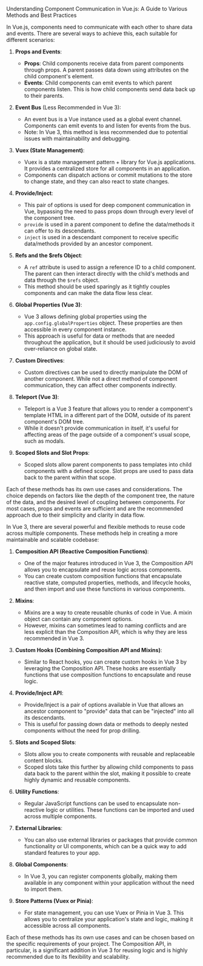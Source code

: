 Understanding Component Communication in Vue.js: A Guide to Various Methods and Best Practices

In Vue.js, components need to communicate with each other to share data and events. There are several ways to achieve this, each suitable for different scenarios:

1. **Props and Events**:
   - **Props**: Child components receive data from parent components through props. A parent passes data down using attributes on the child component's element.
   - **Events**: Child components can emit events to which parent components listen. This is how child components send data back up to their parents.

2. **Event Bus** (Less Recommended in Vue 3):
   - An event bus is a Vue instance used as a global event channel. Components can emit events to and listen for events from the bus.
   - Note: In Vue 3, this method is less recommended due to potential issues with maintainability and debugging.

3. **Vuex (State Management)**:
   - Vuex is a state management pattern + library for Vue.js applications. It provides a centralized store for all components in an application.
   - Components can dispatch actions or commit mutations to the store to change state, and they can also react to state changes.

4. **Provide/Inject**:
   - This pair of options is used for deep component communication in Vue, bypassing the need to pass props down through every level of the component tree.
   - `provide` is used in a parent component to define the data/methods it can offer to its descendants.
   - `inject` is used in a descendant component to receive specific data/methods provided by an ancestor component.

5. **Refs and the $refs Object**:
   - A `ref` attribute is used to assign a reference ID to a child component. The parent can then interact directly with the child's methods and data through the `$refs` object.
   - This method should be used sparingly as it tightly couples components and can make the data flow less clear.

6. **Global Properties (Vue 3)**:
   - Vue 3 allows defining global properties using the `app.config.globalProperties` object. These properties are then accessible in every component instance.
   - This approach is useful for data or methods that are needed throughout the application, but it should be used judiciously to avoid over-reliance on global state.

7. **Custom Directives**:
   - Custom directives can be used to directly manipulate the DOM of another component. While not a direct method of component communication, they can affect other components indirectly.

8. **Teleport (Vue 3)**:
   - Teleport is a Vue 3 feature that allows you to render a component's template HTML in a different part of the DOM, outside of its parent component's DOM tree.
   - While it doesn't provide communication in itself, it's useful for affecting areas of the page outside of a component's usual scope, such as modals.

9. **Scoped Slots and Slot Props**:
   - Scoped slots allow parent components to pass templates into child components with a defined scope. Slot props are used to pass data back to the parent within that scope.

Each of these methods has its own use cases and considerations. The choice depends on factors like the depth of the component tree, the nature of the data, and the desired level of coupling between components. For most cases, props and events are sufficient and are the recommended approach due to their simplicity and clarity in data flow.

In Vue 3, there are several powerful and flexible methods to reuse code across multiple components. These methods help in creating a more maintainable and scalable codebase:

1. **Composition API (Reactive Composition Functions)**:
   - One of the major features introduced in Vue 3, the Composition API allows you to encapsulate and reuse logic across components.
   - You can create custom composition functions that encapsulate reactive state, computed properties, methods, and lifecycle hooks, and then import and use these functions in various components.

2. **Mixins**:
   - Mixins are a way to create reusable chunks of code in Vue. A mixin object can contain any component options.
   - However, mixins can sometimes lead to naming conflicts and are less explicit than the Composition API, which is why they are less recommended in Vue 3.

3. **Custom Hooks (Combining Composition API and Mixins)**:
   - Similar to React hooks, you can create custom hooks in Vue 3 by leveraging the Composition API. These hooks are essentially functions that use composition functions to encapsulate and reuse logic.

4. **Provide/Inject API**:
   - Provide/Inject is a pair of options available in Vue that allows an ancestor component to "provide" data that can be "injected" into all its descendants.
   - This is useful for passing down data or methods to deeply nested components without the need for prop drilling.

5. **Slots and Scoped Slots**:
   - Slots allow you to create components with reusable and replaceable content blocks.
   - Scoped slots take this further by allowing child components to pass data back to the parent within the slot, making it possible to create highly dynamic and reusable components.

6. **Utility Functions**:
   - Regular JavaScript functions can be used to encapsulate non-reactive logic or utilities. These functions can be imported and used across multiple components.

7. **External Libraries**:
   - You can also use external libraries or packages that provide common functionality or UI components, which can be a quick way to add standard features to your app.

8. **Global Components**:
   - In Vue 3, you can register components globally, making them available in any component within your application without the need to import them.

9. **Store Patterns (Vuex or Pinia)**:
   - For state management, you can use Vuex or Pinia in Vue 3. This allows you to centralize your application's state and logic, making it accessible across all components.

Each of these methods has its own use cases and can be chosen based on the specific requirements of your project. The Composition API, in particular, is a significant addition in Vue 3 for reusing logic and is highly recommended due to its flexibility and scalability.
